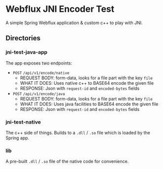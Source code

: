 # Webflux JNI Encoder Test
A simple Spring Webflux application & custom c++ to play with JNI.

## Directories

### jni-test-java-app

The app exposes two endpoints:
- `POST` `/api/v1/encode/native`
  - REQUEST BODY: form-data, looks for a file part with the key `file`
  - WHAT IT DOES: Uses native c++ to BASE64 encode the given file
  - RESPONSE: Json with `request-id` and `encoded-bytes` fields
- `POST` `/api/v1/encode/java`
  - REQUEST BODY: form-data, looks for a file part with the key `file`
  - WHAT IT DOES: Uses java facilities to BASE64 encode the given file
  - RESPONSE: Json with `request-id` and `encoded-bytes` fields

### jni-test-native

The c++ side of things. Builds to a `.dll` / `.so` file which is loaded by the Spring app.

### lib

A pre-built `.dll` / `.so` file of the native code for convenience.
